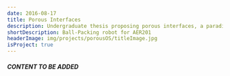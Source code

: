 ```yaml
---
date: 2016-08-17
title: Porous Interfaces
description: Undergraduate thesis proposing porous interfaces, a paradigm to support efficient multitasking on small screens, through the use of finger identification and partially transparant applications.
shortDescription: Ball-Packing robot for AER201
headerImage: img/projects/porousOS/titleImage.jpg
isProject: true
---
```


##### CONTENT TO BE ADDED
